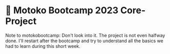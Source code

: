 # 👻 Motoko Bootcamp 2023 Core-Project

Note to motokobootcamp: Don't look into it. The project is not even halfway done. I'll restart after the bootcamp and try to understand all the basics we had to learn during this short week.



